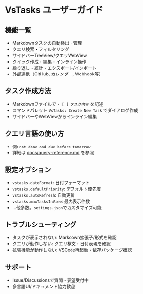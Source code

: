 # VsTasks ユーザーガイド

<!-- Generated by Copilot -->

## 機能一覧
- Markdownタスクの自動検出・管理
- クエリ検索・フィルタリング
- サイドバーTreeView/クエリWebView
- クイック作成・編集・インライン操作
- 繰り返し・統計・エクスポート/インポート
- 外部連携（GitHub, カレンダー, Webhook等）

## タスク作成方法
- Markdownファイルで `- [ ] タスク内容` を記述
- コマンドパレット `VsTasks: Create New Task` でダイアログ作成
- サイドバーやWebViewからインライン編集

## クエリ言語の使い方
- 例: `not done and due before tomorrow`
- 詳細は [docs/query-reference.md](query-reference.md) を参照

## 設定オプション
- `vstasks.dateFormat`: 日付フォーマット
- `vstasks.defaultPriority`: デフォルト優先度
- `vstasks.autoRefresh`: 自動更新
- `vstasks.maxTasksInView`: 最大表示件数
- ...他多数。`settings.json`でカスタマイズ可能

## トラブルシューティング
- タスクが表示されない: Markdown拡張子/形式を確認
- クエリが動作しない: クエリ構文・日付表現を確認
- 拡張機能が動作しない: VSCode再起動・依存パッケージ確認

## サポート
- Issue/Discussionsで質問・要望受付中
- 多言語UI/ドキュメント協力歓迎
